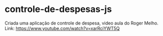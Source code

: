 # controle-de-despesas-js
Criada uma aplicação de controle de despesa, video aula do Roger Melho. Link: https://www.youtube.com/watch?v=xarRciYWT5Q
